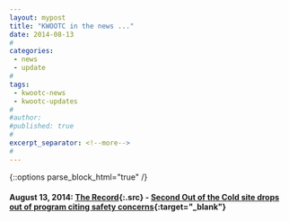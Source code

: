 ```yaml
---
layout: mypost
title: "KWOOTC in the news ..."
date: 2014-08-13
#
categories:
 - news
 - update
#
tags:
 - kwootc-news
 - kwootc-updates
#
#author:
#published: true
#
excerpt_separator: <!--more-->
#
---
```

{::options parse_block_html="true" /}
<div class="news-article-review">


#### August 13, 2014: [The Record](//www.therecord.com " "){:.src} - [Second Out of the Cold site drops out of program citing safety concerns](http://www.therecord.com/news-story/4755828-second-out-of-the-cold-site-drops-out-of-program-citing-safety-concerns/ " "){:target="_blank"}

<!--more-->
